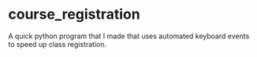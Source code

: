 # course_registration
A quick python program that I made that uses automated keyboard events to speed up class registration.
